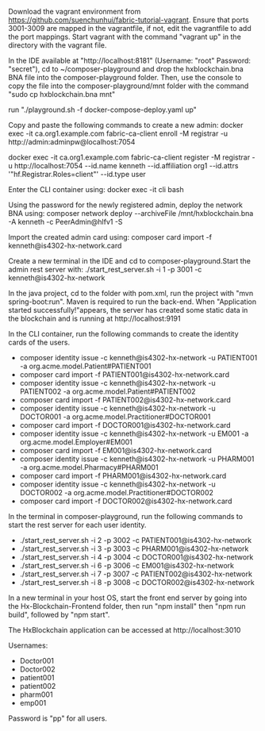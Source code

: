 Download the vagrant environment from https://github.com/suenchunhui/fabric-tutorial-vagrant.
Ensure that ports 3001-3009 are mapped in the vagrantfile, if not, edit the vagrantfile to add the port mappings.
Start vagrant with the command "vagrant up" in the directory with the vagrant file.

In the IDE available at "http://localhost:8181" (Username: "root" Password: "secret"), cd to ~/composer-playground and drop the hxblockchain.bna BNA file into the composer-playground folder. Then, use the console to copy the file into the composer-playground/mnt folder with the command "sudo cp hxblockchain.bna mnt"

run "./playground.sh -f docker-compose-deploy.yaml up"

Copy and paste the following commands to create a new admin:
docker exec -it ca.org1.example.com fabric-ca-client enroll -M registrar -u http://admin:adminpw@localhost:7054

docker exec -it ca.org1.example.com fabric-ca-client register -M registrar -u http://localhost:7054 --id.name kenneth --id.affiliation org1 --id.attrs '"hf.Registrar.Roles=client"' --id.type user

Enter the CLI container using:
docker exec -it cli bash

Using the password for the newly registered admin, deploy the network BNA using:
composer network deploy --archiveFile /mnt/hxblockchain.bna -A kenneth -c PeerAdmin@hlfv1 -S <admin enrol password>

Import the created admin card using:
composer card import -f kenneth\@is4302-hx-network.card

Create a new terminal in the IDE and cd to composer-playground.Start the admin rest server with:
./start_rest_server.sh -i 1 -p 3001 -c kenneth@is4302-hx-network

In the java project, cd to the folder with pom.xml, run the project with "mvn spring-boot:run". Maven is required to run the back-end. When "Application started successfully!"appears, the server has created some static data in the blockchain and is running at http://localhost:9191

In the CLI container, run the following commands to create the identity cards of the users.

- composer identity issue -c kenneth@is4302-hx-network -u PATIENT001 -a org.acme.model.Patient#PATIENT001
- composer card import -f PATIENT001\@is4302-hx-network.card
- composer identity issue -c kenneth@is4302-hx-network -u PATIENT002 -a org.acme.model.Patient#PATIENT002
- composer card import -f PATIENT002\@is4302-hx-network.card
- composer identity issue -c kenneth@is4302-hx-network -u DOCTOR001 -a org.acme.model.Practitioner#DOCTOR001
- composer card import -f DOCTOR001\@is4302-hx-network.card
- composer identity issue -c kenneth@is4302-hx-network -u EM001 -a org.acme.model.Employer#EM001
- composer card import -f EM001\@is4302-hx-network.card
- composer identity issue -c kenneth@is4302-hx-network -u PHARM001 -a org.acme.model.Pharmacy#PHARM001
- composer card import -f PHARM001\@is4302-hx-network.card
- composer identity issue -c kenneth@is4302-hx-network -u DOCTOR002 -a org.acme.model.Practitioner#DOCTOR002
- composer card import -f DOCTOR002\@is4302-hx-network.card

In the terminal in composer-playground, run the following commands to start the rest server for each user identity.

- ./start_rest_server.sh -i 2 -p 3002 -c PATIENT001@is4302-hx-network
- ./start_rest_server.sh -i 3 -p 3003 -c PHARM001@is4302-hx-network
- ./start_rest_server.sh -i 4 -p 3004 -c DOCTOR001@is4302-hx-network
- ./start_rest_server.sh -i 6 -p 3006 -c EM001@is4302-hx-network
- ./start_rest_server.sh -i 7 -p 3007 -c PATIENT002@is4302-hx-network
- ./start_rest_server.sh -i 8 -p 3008 -c DOCTOR002@is4302-hx-network

In a new terminal in your host OS, start the front end server by going into the Hx-Blockchain-Frontend folder, then run "npm install" then "npm run build", followed by "npm start".

The HxBlockchain application can be accessed at http://localhost:3010

Usernames:
- Doctor001
- Doctor002
- patient001
- patient002
- pharm001
- emp001

Password is "pp" for all users.


